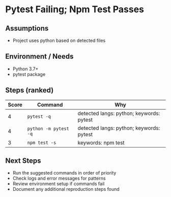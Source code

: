 # Pytest Failing; Npm Test Passes

## Assumptions

- Project uses python based on detected files

## Environment / Needs

- Python 3.7+
- pytest package

## Steps (ranked)

| Score | Command | Why |
|-------|---------|-----|
| 4 | `pytest -q` | detected langs: python; keywords: pytest |
| 4 | `python -m pytest -q` | detected langs: python; keywords: pytest |
| 3 | `npm test -s` | keywords: npm test |

## Next Steps

- Run the suggested commands in order of priority
- Check logs and error messages for patterns
- Review environment setup if commands fail
- Document any additional reproduction steps found
